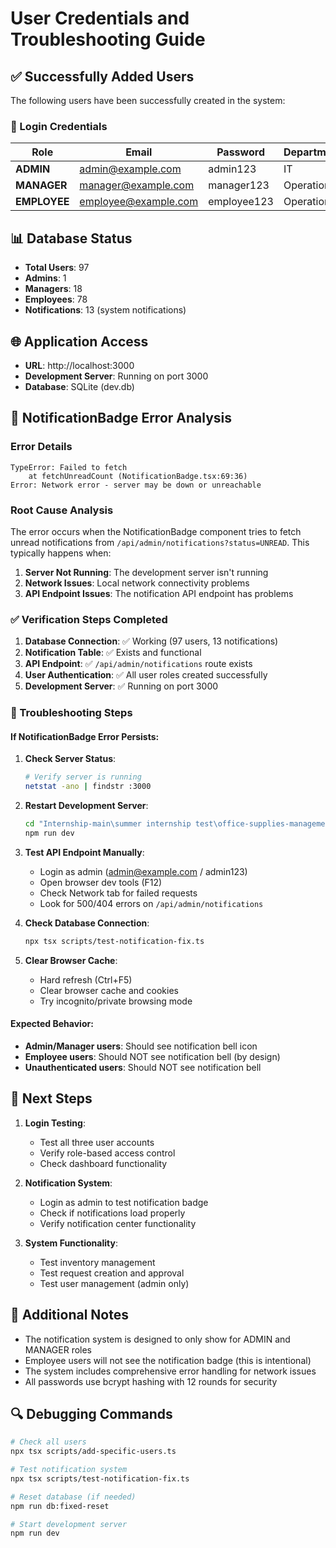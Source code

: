 # User Credentials and Troubleshooting Guide

## ✅ Successfully Added Users

The following users have been successfully created in the system:

### 🔑 Login Credentials

| Role | Email | Password | Department |
|------|-------|----------|------------|
| **ADMIN** | admin@example.com | admin123 | IT |
| **MANAGER** | manager@example.com | manager123 | Operations |
| **EMPLOYEE** | employee@example.com | employee123 | Operations |

## 📊 Database Status

- **Total Users**: 97
- **Admins**: 1
- **Managers**: 18
- **Employees**: 78
- **Notifications**: 13 (system notifications)

## 🌐 Application Access

- **URL**: http://localhost:3000
- **Development Server**: Running on port 3000
- **Database**: SQLite (dev.db)

## 🔧 NotificationBadge Error Analysis

### Error Details
```
TypeError: Failed to fetch
    at fetchUnreadCount (NotificationBadge.tsx:69:36)
Error: Network error - server may be down or unreachable
```

### Root Cause Analysis
The error occurs when the NotificationBadge component tries to fetch unread notifications from `/api/admin/notifications?status=UNREAD`. This typically happens when:

1. **Server Not Running**: The development server isn't running
2. **Network Issues**: Local network connectivity problems
3. **API Endpoint Issues**: The notification API endpoint has problems

### ✅ Verification Steps Completed

1. **Database Connection**: ✅ Working (97 users, 13 notifications)
2. **Notification Table**: ✅ Exists and functional
3. **API Endpoint**: ✅ `/api/admin/notifications` route exists
4. **User Authentication**: ✅ All user roles created successfully
5. **Development Server**: ✅ Running on port 3000

### 🎯 Troubleshooting Steps

#### If NotificationBadge Error Persists:

1. **Check Server Status**:
   ```bash
   # Verify server is running
   netstat -ano | findstr :3000
   ```

2. **Restart Development Server**:
   ```bash
   cd "Internship-main\summer internship test\office-supplies-management"
   npm run dev
   ```

3. **Test API Endpoint Manually**:
   - Login as admin (admin@example.com / admin123)
   - Open browser dev tools (F12)
   - Check Network tab for failed requests
   - Look for 500/404 errors on `/api/admin/notifications`

4. **Check Database Connection**:
   ```bash
   npx tsx scripts/test-notification-fix.ts
   ```

5. **Clear Browser Cache**:
   - Hard refresh (Ctrl+F5)
   - Clear browser cache and cookies
   - Try incognito/private browsing mode

#### Expected Behavior:
- **Admin/Manager users**: Should see notification bell icon
- **Employee users**: Should NOT see notification bell (by design)
- **Unauthenticated users**: Should NOT see notification bell

## 🚀 Next Steps

1. **Login Testing**:
   - Test all three user accounts
   - Verify role-based access control
   - Check dashboard functionality

2. **Notification System**:
   - Login as admin to test notification badge
   - Check if notifications load properly
   - Verify notification center functionality

3. **System Functionality**:
   - Test inventory management
   - Test request creation and approval
   - Test user management (admin only)

## 📝 Additional Notes

- The notification system is designed to only show for ADMIN and MANAGER roles
- Employee users will not see the notification badge (this is intentional)
- The system includes comprehensive error handling for network issues
- All passwords use bcrypt hashing with 12 rounds for security

## 🔍 Debugging Commands

```bash
# Check all users
npx tsx scripts/add-specific-users.ts

# Test notification system
npx tsx scripts/test-notification-fix.ts

# Reset database (if needed)
npm run db:fixed-reset

# Start development server
npm run dev
```
